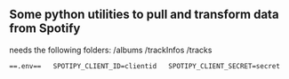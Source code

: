 ## Some python utilities to pull and transform data from Spotify

needs the following folders: /albums /trackInfos /tracks

`==.env==  
SPOTIPY_CLIENT_ID=clientid  
SPOTIPY_CLIENT_SECRET=secret`